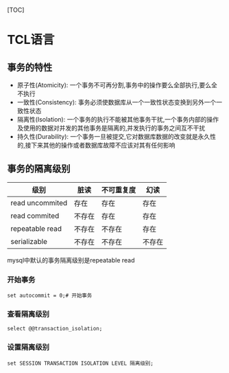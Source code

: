 [TOC]

# TCL语言

## 事务的特性

- 原子性(Atomicity): 一个事务不可再分割,事务中的操作要么全部执行,要么全不执行
- 一致性(Consistency): 事务必须使数据库从一个一致性状态变换到另外一个一致性状态
- 隔离性(Isolation): 一个事务的执行不能被其他事务干扰,一个事务内部的操作及使用的数据对并发的其他事务是隔离的,并发执行的事务之间互不干扰
- 持久性(Durability): 一个事务一旦被提交,它对数据库数据的改变就是永久性的,接下来其他的操作或者数据库故障不应该对其有任何影响

## 事务的隔离级别

| 级别            | 脏读   | 不可重复度 | 幻读   |
| --------------- | ------ | ---------- | ------ |
| read uncommited | 存在   | 存在       | 存在   |
| read commited   | 不存在 | 存在       | 存在   |
| repeatable read | 不存在 | 不存在     | 存在   |
| serializable    | 不存在 | 不存在     | 不存在 |

mysql中默认的事务隔离级别是repeatable read

### 开始事务

```mysql
set autocommit = 0;# 开始事务
```

### 查看隔离级别

```mysql
select @@transaction_isolation;
```

### 设置隔离级别

```mysql
set SESSION TRANSACTION ISOLATION LEVEL 隔离级别;
```

